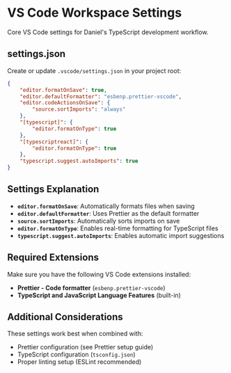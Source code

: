 # VS Code Workspace Settings

Core VS Code settings for Daniel's TypeScript development workflow.

## settings.json

Create or update `.vscode/settings.json` in your project root:

```json
{
	"editor.formatOnSave": true,
	"editor.defaultFormatter": "esbenp.prettier-vscode",
	"editor.codeActionsOnSave": {
		"source.sortImports": "always"
	},
	"[typescript]": {
		"editor.formatOnType": true
	},
	"[typescriptreact]": {
		"editor.formatOnType": true
	},
	"typescript.suggest.autoImports": true
}
```

## Settings Explanation

- **`editor.formatOnSave`**: Automatically formats files when saving
- **`editor.defaultFormatter`**: Uses Prettier as the default formatter
- **`source.sortImports`**: Automatically sorts imports on save
- **`editor.formatOnType`**: Enables real-time formatting for TypeScript files
- **`typescript.suggest.autoImports`**: Enables automatic import suggestions

## Required Extensions

Make sure you have the following VS Code extensions installed:

- **Prettier - Code formatter** (`esbenp.prettier-vscode`)
- **TypeScript and JavaScript Language Features** (built-in)

## Additional Considerations

These settings work best when combined with:
- Prettier configuration (see Prettier setup guide)
- TypeScript configuration (`tsconfig.json`)
- Proper linting setup (ESLint recommended)
